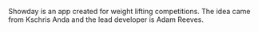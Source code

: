 Showday is an app created for weight lifting competitions.
The idea came from Kschris Anda and the lead developer is Adam Reeves.
